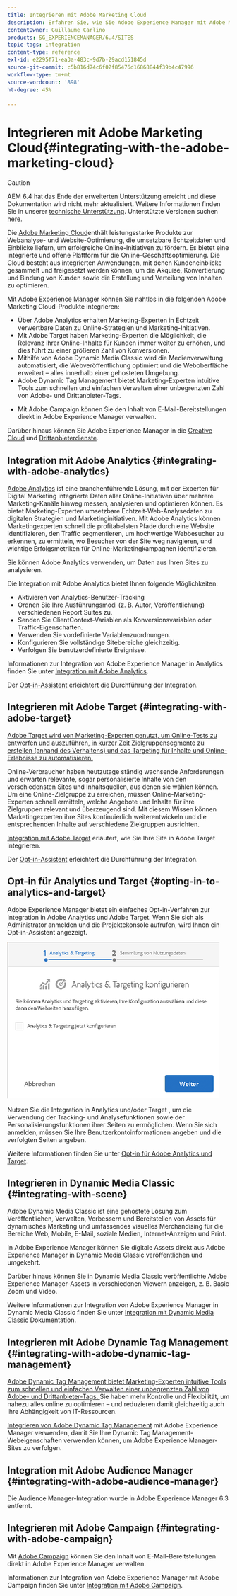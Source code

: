 ```yaml
---
title: Integrieren mit Adobe Marketing Cloud
description: Erfahren Sie, wie Sie Adobe Experience Manager mit Adobe Marketing Cloud integrieren.
contentOwner: Guillaume Carlino
products: SG_EXPERIENCEMANAGER/6.4/SITES
topic-tags: integration
content-type: reference
exl-id: e2295f71-ea3a-483c-9d7b-29acd151845d
source-git-commit: c5b816d74c6f02f85476d16868844f39b4c47996
workflow-type: tm+mt
source-wordcount: '898'
ht-degree: 45%

---
```


# Integrieren mit Adobe Marketing Cloud{#integrating-with-the-adobe-marketing-cloud}

>[!CAUTION]
>
>AEM 6.4 hat das Ende der erweiterten Unterstützung erreicht und diese Dokumentation wird nicht mehr aktualisiert. Weitere Informationen finden Sie in unserer [technische Unterstützung](https://helpx.adobe.com/de/support/programs/eol-matrix.html). Unterstützte Versionen suchen [here](https://experienceleague.adobe.com/docs/?lang=de).

Die [Adobe Marketing Cloud](https://www.adobe.com/solutions/digital-marketing.html)enthält leistungsstarke Produkte zur Webanalyse- und Website-Optimierung, die umsetzbare Echtzeitdaten und Einblicke liefern, um erfolgreiche Online-Initiativen zu fördern. Es bietet eine integrierte und offene Plattform für die Online-Geschäftsoptimierung. Die Cloud besteht aus integrierten Anwendungen, mit denen Kundeneinblicke gesammelt und freigesetzt werden können, um die Akquise, Konvertierung und Bindung von Kunden sowie die Erstellung und Verteilung von Inhalten zu optimieren.

Mit Adobe Experience Manager können Sie nahtlos in die folgenden Adobe Marketing Cloud-Produkte integrieren:

* Über Adobe Analytics erhalten Marketing-Experten in Echtzeit verwertbare Daten zu Online-Strategien und Marketing-Initiativen.
* Mit Adobe Target haben Marketing-Experten die Möglichkeit, die Relevanz ihrer Online-Inhalte für Kunden immer weiter zu erhöhen, und dies führt zu einer größeren Zahl von Konversionen.
* Mithilfe von Adobe Dynamic Media Classic wird die Medienverwaltung automatisiert, die Webveröffentlichung optimiert und die Weboberfläche erweitert – alles innerhalb einer gehosteten Umgebung.
* Adobe Dynamic Tag Management bietet Marketing-Experten intuitive Tools zum schnellen und einfachen Verwalten einer unbegrenzten Zahl von Adobe- und Drittanbieter-Tags.
<!-- Search&Promote was end of life September 1, 2022. * Adobe Search&Promote gives marketers the ability to control and optimize the search results on their sites. -->
* Mit Adobe Campaign können Sie den Inhalt von E-Mail-Bereitstellungen direkt in Adobe Experience Manager verwalten.

Darüber hinaus können Sie Adobe Experience Manager in die [Creative Cloud](/help/assets/aem-cc-integration-best-practices.md) und [Drittanbieterdienste](/help/sites-administering/third-party-services.md).

## Integration mit Adobe Analytics {#integrating-with-adobe-analytics}

[Adobe Analytics](https://www.omniture.com/de/products/analytics/sitecatalyst) ist eine branchenführende Lösung, mit der Experten für Digital Marketing integrierte Daten aller Online-Initiativen über mehrere Marketing-Kanäle hinweg messen, analysieren und optimieren können. Es bietet Marketing-Experten umsetzbare Echtzeit-Web-Analysedaten zu digitalen Strategien und Marketinginitiativen. Mit Adobe Analytics können Marketingexperten schnell die profitabelsten Pfade durch eine Website identifizieren, den Traffic segmentieren, um hochwertige Webbesucher zu erkennen, zu ermitteln, wo Besucher von der Site weg navigieren, und wichtige Erfolgsmetriken für Online-Marketingkampagnen identifizieren.

Sie können Adobe Analytics verwenden, um Daten aus Ihren Sites zu analysieren.

Die Integration mit Adobe Analytics bietet Ihnen folgende Möglichkeiten:

* Aktivieren von Analytics-Benutzer-Tracking
* Ordnen Sie Ihre Ausführungsmodi (z. B. Autor, Veröffentlichung) verschiedenen Report Suites zu.
* Senden Sie ClientContext-Variablen als Konversionsvariablen oder Traffic-Eigenschaften.
* Verwenden Sie vordefinierte Variablenzuordnungen.
* Konfigurieren Sie vollständige Sitebereiche gleichzeitig.
* Verfolgen Sie benutzerdefinierte Ereignisse.

Informationen zur Integration von Adobe Experience Manager in Analytics finden Sie unter [Integration mit Adobe Analytics](/help/sites-administering/adobeanalytics.md).

Der [Opt-in-Assistent](/help/sites-administering/opt-in.md) erleichtert die Durchführung der Integration.

## Integrieren mit Adobe Target {#integrating-with-adobe-target}

[Adobe Target wird von Marketing-Experten genutzt, um Online-Tests zu entwerfen und auszuführen, in kurzer Zeit Zielgruppensegmente zu erstellen (anhand des Verhaltens) und das Targeting für Inhalte und Online-Erlebnisse zu automatisieren.](https://www.omniture.com/de/products/conversion/test-and-target)

Online-Verbraucher haben heutzutage ständig wachsende Anforderungen und erwarten relevante, sogar personalisierte Inhalte von den verschiedensten Sites und Inhaltsquellen, aus denen sie wählen können. Um eine Online-Zielgruppe zu erreichen, müssen Online-Marketing-Experten schnell ermitteln, welche Angebote und Inhalte für ihre Zielgruppen relevant und überzeugend sind. Mit diesem Wissen können Marketingexperten ihre Sites kontinuierlich weiterentwickeln und die entsprechenden Inhalte auf verschiedene Zielgruppen ausrichten.

[Integration mit Adobe Target](/help/sites-administering/target.md) erläutert, wie Sie Ihre Site in Adobe Target integrieren.

Der [Opt-in-Assistent](/help/sites-administering/opt-in.md) erleichtert die Durchführung der Integration.

## Opt-in für Analytics und Target {#opting-in-to-analytics-and-target}

Adobe Experience Manager bietet ein einfaches Opt-in-Verfahren zur Integration in Adobe Analytics und Adobe Target. Wenn Sie sich als Administrator anmelden und die Projektekonsole aufrufen, wird Ihnen ein Opt-in-Assistent angezeigt.

![chlimage_1-107](assets/chlimage_1-107.png)

Nutzen Sie die Integration in Analytics und/oder Target , um die Verwendung der Tracking- und Analysefunktionen sowie der Personalisierungsfunktionen ihrer Seiten zu ermöglichen. Wenn Sie sich anmelden, müssen Sie Ihre Benutzerkontoinformationen angeben und die verfolgten Seiten angeben.

Weitere Informationen finden Sie unter [Opt-in für Adobe Analytics und Target](/help/sites-administering/opt-in.md).

## Integrieren in Dynamic Media Classic {#integrating-with-scene}

Adobe Dynamic Media Classic ist eine gehostete Lösung zum Veröffentlichen, Verwalten, Verbessern und Bereitstellen von Assets für dynamisches Marketing und umfassendes visuelles Merchandising für die Bereiche Web, Mobile, E-Mail, soziale Medien, Internet-Anzeigen und Print.

In Adobe Experience Manager können Sie digitale Assets direkt aus Adobe Experience Manager in Dynamic Media Classic veröffentlichen und umgekehrt.

Darüber hinaus können Sie in Dynamic Media Classic veröffentlichte Adobe Experience Manager-Assets in verschiedenen Viewern anzeigen, z. B. Basic Zoom und Video.

Weitere Informationen zur Integration von Adobe Experience Manager in Dynamic Media Classic finden Sie unter [Integration mit Dynamic Media Classic](/help/sites-administering/scene7.md) Dokumentation.

## Integrieren mit Adobe Dynamic Tag Management {#integrating-with-adobe-dynamic-tag-management}

[Adobe Dynamic Tag Management bietet Marketing-Experten intuitive Tools zum schnellen und einfachen Verwalten einer unbegrenzten Zahl von Adobe- und Drittanbieter-Tags. ](https://www.adobe.com/de/solutions/digital-marketing/dynamic-tag-management.html) Sie haben mehr Kontrolle und Flexibilität, um nahezu alles online zu optimieren – und reduzieren damit gleichzeitig auch Ihre Abhängigkeit von IT-Ressourcen.

[Integrieren von Adobe Dynamic Tag Management](/help/sites-administering/dtm.md) mit Adobe Experience Manager verwenden, damit Sie Ihre Dynamic Tag Management-Webeigenschaften verwenden können, um Adobe Experience Manager-Sites zu verfolgen.

## Integration mit Adobe Audience Manager {#integrating-with-adobe-audience-manager}

Die Audience Manager-Integration wurde in Adobe Experience Manager 6.3 entfernt.

<!-- Search&Promote was end of life September 1, 2022. ## Integrating with Search&Promote {#integrating-with-search-promote} -->

<!-- Search&Promote was end of life September 1, 2022. Adobe Search&Promote enables marketers to optimize how visitors browse, find, compare, and select relevant products and content on web and mobile sites. Businesses can easily promote priority items based on business objectives and visitor intent, as well as automate merchandising and promotions activity by way of KPI-based triggers or metrics. -->

<!-- Search&Promote was end of life September 1, 2022. Adobe Search&Promote is a reliable and scalable hosted site search application, capable of scaling to millions of pages or products, for heavily visited online businesses ranging from retail to news sites. It offers unprecedented levels of marketer control and metrics-based relevance. -->

<!-- Search&Promote was end of life September 1, 2022. For information about integrating Adobe Experience Manager and Search&Promote, see [Integrating with Adobe Search&Promote](/help/sites-administering/search-and-promote.md). -->

## Integrieren mit Adobe Campaign {#integrating-with-adobe-campaign}

Mit [Adobe Campaign](https://www.adobe.com/de/solutions/campaign-management.html) können Sie den Inhalt von E-Mail-Bereitstellungen direkt in Adobe Experience Manager verwalten.

Informationen zur Integration von Adobe Experience Manager mit Adobe Campaign finden Sie unter [Integration mit Adobe Campaign](/help/sites-administering/campaignstandard.md).
